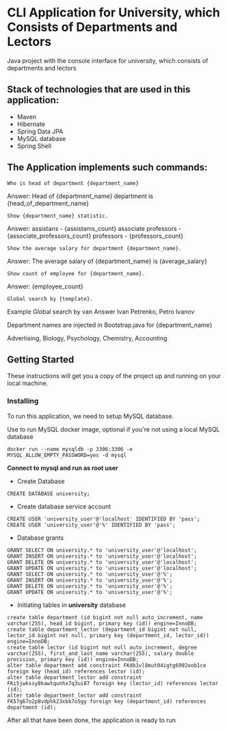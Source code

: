 # CLI Application for University, which Consists of Departments and Lectors
Java project with the console interface for university, which consists of departments and lectors

## Stack of technologies that are used in this application:
* Maven
* Hibernate
* Spring Data JPA
* MySQL database
* Spring Shell

## The Application implements such commands:

```
Who is head of department {department_name}
```

Answer: Head of {department_name} department is {head_of_department_name}

```
Show {department_name} statistic.
```

Answer: assistans - {assistams_count}
associate professors - {associate_professors_count}
professors - {professors_count}

```
Show the average salary for department {department_name}.
```

Answer: The average salary of {department_name} is {average_salary}

```
Show count of employee for {department_name}.
```

Answer: {employee_count}

```
Global search by {template}.   
```

Example Global search by van
Answer Ivan Petrenko, Petro Ivanov

Department names are injected in Bootstrap.java for {department_name}

Advertising, Biology, Psychology, Chemistry, Accounting

## Getting Started

These instructions will get you a copy of the project up and running on your local machine.

### Installing

To run this application, we need to setup MySQL database.

Use to run MySQL docker image, optional if you're not using a local MySQL database

```
docker run --name mysqldb -p 3306:3306 -e MYSQL_ALLOW_EMPTY_PASSWORD=yes -d mysql
```
**Connect to mysql and run as root user**

* Create Database
```
CREATE DATABASE university;
```

* Create database service account
```
CREATE USER 'university_user'@'localhost' IDENTIFIED BY 'pass';
CREATE USER 'university_user'@'%' IDENTIFIED BY 'pass';
```
* Database grants
```
GRANT SELECT ON university.* to 'university_user'@'localhost';
GRANT INSERT ON university.* to 'university_user'@'localhost';
GRANT DELETE ON university.* to 'university_user'@'localhost';
GRANT UPDATE ON university.* to 'university_user'@'localhost';
GRANT SELECT ON university.* to 'university_user'@'%';
GRANT INSERT ON university.* to 'university_user'@'%';
GRANT DELETE ON university.* to 'university_user'@'%';
GRANT UPDATE ON university.* to 'university_user'@'%';
```
* Initiating tables in **university** database

```
create table department (id bigint not null auto_increment, name varchar(255), head_id bigint, primary key (id)) engine=InnoDB;
create table department_lector (department_id bigint not null, lector_id bigint not null, primary key (department_id, lector_id)) engine=InnoDB;
create table lector (id bigint not null auto_increment, degree varchar(255), first_and_last_name varchar(255), salary double precision, primary key (id)) engine=InnoDB;
alter table department add constraint FKdb1vl8mut04igtg6992oob1ce foreign key (head_id) references lector (id);
alter table department_lector add constraint FKi5jwkssy8kawtqunhx7q3ui87 foreign key (lector_id) references lector (id);
alter table department_lector add constraint FK57g67o2p8vdphk23xbk7o5gy foreign key (department_id) references department (id);
```

After all that have been done, the application is ready to run
